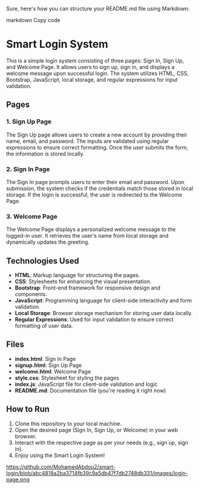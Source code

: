 
Sure, here's how you can structure your README.md file using Markdown:

markdown
Copy code
# Smart Login System

This is a simple login system consisting of three pages: Sign In, Sign Up, and Welcome Page. It allows users to sign up, sign in, and displays a welcome message upon successful login. The system utilizes HTML, CSS, Bootstrap, JavaScript, local storage, and regular expressions for input validation.

## Pages

### 1. Sign Up Page

The Sign Up page allows users to create a new account by providing their name, email, and password. The inputs are validated using regular expressions to ensure correct formatting. Once the user submits the form, the information is stored locally.

### 2. Sign In Page

The Sign In page prompts users to enter their email and password. Upon submission, the system checks if the credentials match those stored in local storage. If the login is successful, the user is redirected to the Welcome Page.

### 3. Welcome Page

The Welcome Page displays a personalized welcome message to the logged-in user. It retrieves the user's name from local storage and dynamically updates the greeting.

## Technologies Used

- **HTML**: Markup language for structuring the pages.
- **CSS**: Stylesheets for enhancing the visual presentation.
- **Bootstrap**: Front-end framework for responsive design and components.
- **JavaScript**: Programming language for client-side interactivity and form validation.
- **Local Storage**: Browser storage mechanism for storing user data locally.
- **Regular Expressions**: Used for input validation to ensure correct formatting of user data.

## Files

- **index.html**: Sign In Page
- **signup.html**: Sign Up Page
- **welcome.html**: Welcome Page
- **style.css**: Stylesheet for styling the pages
- **index.js**: JavaScript file for client-side validation and logic
- **README.md**: Documentation file (you're reading it right now)

## How to Run

1. Clone this repository to your local machine.
2. Open the desired page (Sign In, Sign Up, or Welcome) in your web browser.
3. Interact with the respective page as per your needs (e.g., sign up, sign in).
4. Enjoy using the Smart Login System!

https://github.com/MohamedAbdou2/smart-login/blob/abc4818a2ba3714fb39c9a5db47f7db2748db331/images/login-page.png
